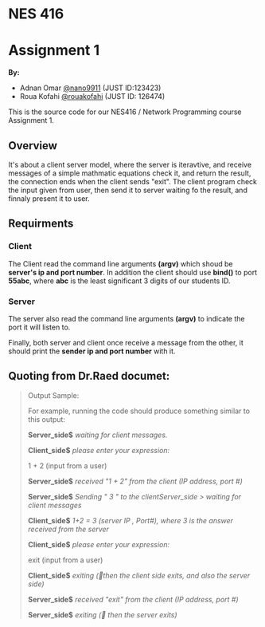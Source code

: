 # NES 416
# Assignment 1

**By:**
- Adnan Omar [@nano9911](https://github.com/nano9911) (JUST ID:123423)
- Roua Kofahi [@rouakofahi](https://github.com/rouakofahi) (JUST ID: 126474)

This is the source code for our NES416 / Network Programming course Assignment 1.

## Overview
It's about a client server model, where the server is iteravtive, and receive messages of
a simple mathmatic equations check it, and return the result, the connection ends when the client
sends "exit". The client program check the input given from user, then send it to server waiting
fo the result, and finnaly present it to user.

## Requirments
### Client
The Client read the command line arguments **(argv)** which shoud be **server's ip and port number**.
In addition the client should use **bind()** to port **55abc**, where **abc** is the least
significant 3 digits of our students ID.
### Server
The server also read the command line arguments **(argv)** to indicate the port it will listen to.

Finally, both server and client once receive a message from the other, it should print
the **sender ip and port number** with it.


## Quoting from Dr.Raed documet:

> Output Sample:
> 
> For example, running the code should produce something similar to this output:
>
>   **Server_side$** *waiting for client messages.*
>
>   **Client_side$** *please enter your expression:*
>
>   1 + 2 (input from a user)
>
>   **Server_side$** *received "1 + 2" from the client (IP address, port #)*
>
>   **Server_side$** *Sending " 3 " to the clientServer_side > waiting for client messages*
>
>   **Client_side$** *1+2 = 3 (server IP , Port#), where 3 is the answer received from the server*
>
>   **Client_side$** *please enter your expression:*
>
>   exit (input from a user)
>
>   **Client_side$** *exiting (then the client side exits, and also the server side)*
>
>   **Server_side$** *received "exit" from the client (IP address, port #)*
>
>   **Server_side$** *exiting ( then the server exits)*
